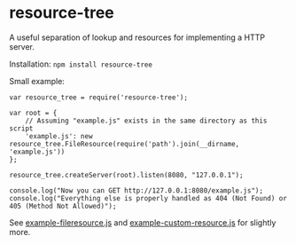 resource-tree
=============

A useful separation of lookup and resources for implementing a HTTP server.

Installation: `npm install resource-tree`

Small example:

    var resource_tree = require('resource-tree');

    var root = {
        // Assuming "example.js" exists in the same directory as this script
        'example.js': new resource_tree.FileResource(require('path').join(__dirname, 'example.js'))
    };

    resource_tree.createServer(root).listen(8080, "127.0.0.1");

    console.log("Now you can GET http://127.0.0.1:8080/example.js");
    console.log("Everything else is properly handled as 404 (Not Found) or 405 (Method Not Allowed)");

See [example-fileresource.js][1] and [example-custom-resource.js][2] for slightly more.

[1]: https://bitbucket.org/maghoff/resource-tree/src/tip/example-fileresource.js
[2]: https://bitbucket.org/maghoff/resource-tree/src/tip/example-custom-resource.js
